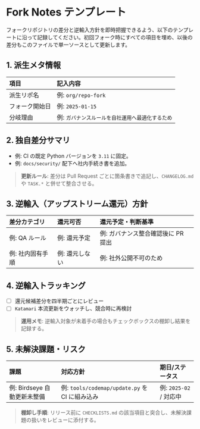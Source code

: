 # Fork Notes テンプレート

フォークリポジトリの差分と逆輸入方針を即時把握できるよう、以下のテンプレートに沿って記録してください。初回フォーク時にすべての項目を埋め、以後の差分もこのファイルで単一ソースとして更新します。

## 1. 派生メタ情報

| 項目 | 記入内容 |
| :-- | :-- |
| 派生リポ名 | 例: `org/repo-fork` |
| フォーク開始日 | 例: `2025-01-15` |
| 分岐理由 | 例: `ガバナンスルールを自社運用へ最適化するため` |

## 2. 独自差分サマリ

- 例: CI の既定 Python バージョンを `3.11` に固定。
- 例: `docs/security/` 配下へ社内手続き書を追加。

> **更新ルール**: 差分は Pull Request ごとに箇条書きで追記し、`CHANGELOG.md` や `TASK.*` と併せて整合させる。

## 3. 逆輸入（アップストリーム還元）方針

| 差分カテゴリ | 還元可否 | 還元予定・判断基準 |
| :-- | :-- | :-- |
| 例: QA ルール | 例: 還元予定 | 例: ガバナンス整合確認後に PR 提出 |
| 例: 社内固有手順 | 例: 還元しない | 例: 社外公開不可のため |

## 4. 逆輸入トラッキング

- [ ] 還元候補差分を四半期ごとにレビュー
- [ ] `Katamari` 本流更新をウォッチし、競合時に再検討

> **運用メモ**: 逆輸入対象が未着手の場合もチェックボックスの棚卸し結果を記録する。

## 5. 未解決課題・リスク

| 課題 | 対応方針 | 期日/ステータス |
| :-- | :-- | :-- |
| 例: Birdseye 自動更新未整備 | 例: `tools/codemap/update.py` を CI に組み込み | 例: `2025-02` / 対応中 |

> **棚卸し手順**: リリース前に `CHECKLISTS.md` の該当項目と突合し、未解決課題の扱いをレビューに添付する。
